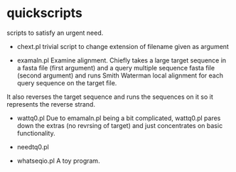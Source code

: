 # quickscripts

scripts to satisfy an urgent need.

* chext.pl
trivial script to change extension of filename given as argument

* examaln.pl
Examine alignment. Chiefly takes a large target sequence in a fasta file (first argument)
and a query multiple sequence fasta file (second argument) and runs Smith Waterman local
alignment for each query sequence on the target file.

It also reverses the target sequence and runs the sequences on it so it represents the reverse strand.

* wattq0.pl
Due to emamaln.pl being a bit complicated, wattq0.pl pares down the extras (no revrsing of target)
and just concentrates on basic functionality.
* needtq0.pl

* whatseqio.pl
A toy program.
